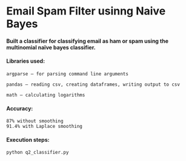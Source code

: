 # Email Spam Filter usinng Naive Bayes

#### Built a classifier for classifying email as ham or spam using the multinomial naïve bayes classifier.

####  Libraries used: 

	argparse – for parsing command line arguments 

	pandas – reading csv, creating dataframes, writing output to csv 

	math – calculating logarithms

#### Accuracy:
	87% without smoothing
	91.4% with Laplace smoothing
#### Execution steps:
	python q2_classifier.py
